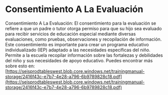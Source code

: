 # Consentimiento A La Evaluación
Consentimiento A La Evaluación: El consentimiento para la evaluación se refiere a que un padre o tutor otorga permiso para que su hijo sea evaluado para recibir servicios de educación especial mediante diversas evaluaciones, como pruebas, observaciones y recopilación de información. Este consentimiento es importante para crear un programa educativo individualizado (IEP) adaptado a las necesidades específicas del niño. Permite a la escuela recopilar información sobre las fortalezas y debilidades del niño y sus necesidades de apoyo educativo.
Puedes encontrar más sobre esto en: [https://seisprodtableswest.blob.core.windows.net/trainingmanual-storage/2416f43c-e7b7-4e28-a796-6b9789828c18.pdf](https://seisprodtableswest.blob.core.windows.net/trainingmanual-storage/2416f43c-e7b7-4e28-a796-6b9789828c18.pdf)